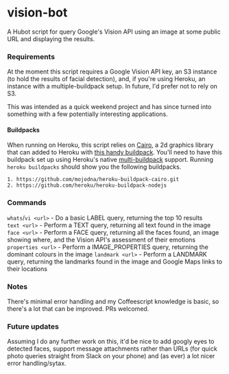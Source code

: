 # vision-bot
A Hubot script for query Google's Vision API using an image at some public URL and displaying the results.

### Requirements

At the moment this script requires a Google Vision API key, an S3 instance (to hold the results of facial detection), and, if you're using Heroku, an instance with a multiple-buildpack setup. In future, I'd prefer not to rely on S3. 

This was intended as a quick weekend project and has since turned into something with a few potentially interesting applications.  

#### Buildpacks

When running on Heroku, this script relies on [Cairo](http://cairographics.org/), a 2d graphics library that can added to Heroku with [this handy buildpack](https://github.com/mojodna/heroku-buildpack-cairo). You'll need to have this buildpack set up using Heroku's native [multi-buildpack](https://devcenter.heroku.com/articles/using-multiple-buildpacks-for-an-app) support. Running `heroku buildpacks` should show you the following buildpacks. 

```
1. https://github.com/mojodna/heroku-buildpack-cairo.git
2. https://github.com/heroku/heroku-buildpack-nodejs
```

### Commands

`whats`/`vi <url>` - Do a basic LABEL query, returning the top 10 results  
`text <url>` - Perform a TEXT query, returning all text found in the image  
`face <url>` - Perform a FACE query, returning all the faces found, an image showing where, and the Vision API's assessment of their emotions
`properties <url>` - Perform a IMAGE_PROPERTIES query, returning the dominant colours in the image
`landmark <url>` - Perform a LANDMARK query, returning the landmarks found in the image and Google Maps links to their locations

### Notes

There's minimal error handling and my Coffeescript knowledge is basic, so there's a lot that can be improved. PRs welcomed.  

### Future updates

Assuming I do any further work on this, it'd be nice to add googly eyes to detected faces, support message attachments rather than URLs (for quick photo queries straight from Slack on your phone) and (as ever) a lot nicer error handling/sytax. 
